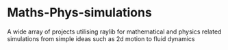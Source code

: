 # Maths-Phys-simulations
A wide array of projects utilising raylib for mathematical and physics related simulations from simple ideas such as 2d motion to fluid dynamics
